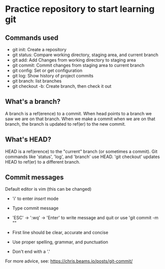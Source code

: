 # Practice repository to start learning git

## Commands used

- git init: Create a repository
- git status: Compare working directory, staging area, and current branch
- git add: Add Changes from working directory to staging area
- git commit: Commit changes from staging area to current branch
- git config: Set or get configuration
- git log: Show history of project commits
- git branch: list branches
- git checkout -b: Create branch, then check it out

## What's a branch?

A branch is a ref(erence) to a commit.  When head points to a branch we saw we are on that branch.  When we make a commit when we are on that branch, the branch is updated to ref(er) to the new commit.

## What's HEAD?

HEAD is a ref(erence) to the "current" branch (or sometimes a commit).  Git commands like 'status', 'log', and 'branch' use HEAD. 'git checkout' updates HEAD to ref(er) to a different branch.

## Commit messages

Default editor is vim (this can be changed)
  - 'i' to enter *insert* mode
  - Type commit message
  - 'ESC' -> ':wq' -> 'Enter' to write message and quit
or use 'git commit -m "<message>"

- First line should be clear, accurate and concise
- Use proper spelling, grammar, and punctuation
- Don't end with a '.'

For more advice, see: https://chris.beams.io/posts/git-commit/
